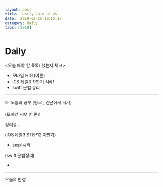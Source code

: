 ```yaml
---
layout: post
title:  Daily 2019-03-25
date:  2019-03-25 10:15:17
category: daily
tags: [2019]
---
```


# Daily

<오늘 해야 할 목록/ 했는지 체크>

- 모바일 HIG (이론)
- iOS 레벨3 자판기 시작!
- swift 문법 정리

------

✏️ 오늘의 공부 (링크 , 간단하게 적기)

(모바일 HIG (이론))

정리중...

(iOS 레벨3  STEP12 자판기)

* step1시작 

(swift 문법정리)

- 

------

오늘의 반성

> 
